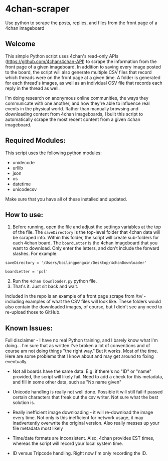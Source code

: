 # 4chan-scraper #
Use python to scrape the posts, replies, and files from the front page of a 4chan imageboard

## Welcome ##

This simple Python script uses 4chan's read-only APIs (https://github.com/4chan/4chan-API) to scrape the information from the front page of a given imageboard. In addition to saving every image posted to the board, the script will also generate multiple CSV files that record which threads were on the front page at a given time. A folder is generated for each thread's images, as well as an individual CSV file that records each reply in the thread as well.

I'm doing research on anonymous online communities, the ways they communicate with one another, and how they're able to influence real events in the physical world. Rather than manually browsing and downloading content from 4chan imageboards, I built this script to automatically scrape the most recent content from a given 4chan imageboard.

## Required Modules: ##
This script uses the following python modules:
- unidecode
- urllib
- json
- os
- datetime
- unicodecsv

Make sure that you have all of these installed and updated.

## How to use: ##
1. Before running, open the file and adjust the settings variables at the top of the file. The `saveDirectory` is the top-level folder that 4chan data will be scraped into. Within this folder, the script will create sub-folders for each 4chan board. The `boardLetter` is the 4chan imageboard that you want to download. Only enter the letters, and don't include the forward slashes. For example:


`saveDirectory = '/Users/boilingpenguin/Desktop/4chanDownloader'`

`boardLetter = 'pol'`

2. Run the `4chan Downloader.py` python file. 
3. That's it. Just sit back and wait.

Included in the repo is an example of a front page scrape from /tv/ - including examples of what the CSV files will look like. These folders would also contain the downloaded images, of course, but I didn't see any need to re-upload those to GitHub.

## Known Issues: ##
Full disclaimer - I have no real Python training, and I barely know what I'm doing... I'm sure that as written I've broken a lot of conventions and of course am not doing things "the right way." But it works. Most of the time. Here are some problems that I know about and may get around to fixing eventually.

- Not all boards have the same data. E.g. if there's no "ID" or "name" provided, the script will likely fail. Need to add a check for this metadata, and fill in some other data, such as "No name given"

- Unicode handling is really not well done. Possible it will still fail if passed certain characters that freak out the csv writer. Not sure what the best solution is.

- Really inefficient image downloading - it will re-download the image every time. Not only is this inefficient for network usage, it may inadvertently overwrite the original version. Also really messes up your file metadata most likely

- Time/date formats are inconsistent. Also, 4chan provides EST times, whereas the script will record your local system time. 

- ID versus Tripcode handling. Right now I'm only recording the ID. 
